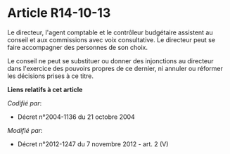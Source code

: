 # Article R14-10-13

Le directeur, l'agent comptable et le        contrôleur budgétaire assistent au conseil et aux commissions avec voix
consultative. Le directeur peut se faire accompagner des personnes de son choix. 

Le conseil ne peut se substituer ou donner des injonctions au directeur dans l'exercice des pouvoirs propres de ce dernier,
ni annuler ou réformer les décisions prises à ce titre.

**Liens relatifs à cet article**

_Codifié par_:

  - Décret n°2004-1136 du 21 octobre 2004

_Modifié par_:

  - Décret n°2012-1247 du 7 novembre 2012 - art. 2 (V)
